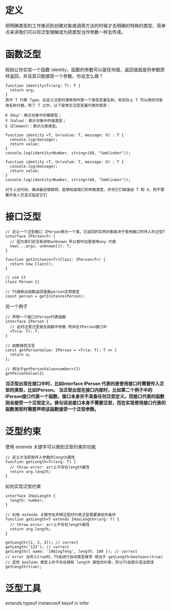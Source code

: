 # 定义
把明确类型的工作推迟到创建对象或调用方法的时候才去明确的特殊的类型，简单点来讲我们可以将泛型理解成为把类型当作参数一样去传递。

# 函数泛型
假如让你实现一个函数 identity，函数的参数可以是任何值，返回值就是将参数原样返回，并且其只能接受一个参数，你会怎么做？

```
function identity<T>(arg: T): T {
  return arg;
}
其中 T 代表 Type，在定义泛型时通常用作第一个类型变量名称。但实际上 T 可以用任何有效名称代替。除了 T 之外，以下是常见泛型变量代表的意思：

K（Key）：表示对象中的键类型；
V（Value）：表示对象中的值类型；
E（Element）：表示元素类型。

function identity <T, U>(value: T, message: U) : T {
  console.log(message);
  return value;
}
console.log(identity<Number, string>(68, "Semlinker"));

function identity <T, U>(value: T, message: U) : T {
  console.log(message);
  return value;
}
console.log(identity<Number, string>(68, "Semlinker"));

对于上述代码，编译器足够聪明，能够知道我们的参数类型，并将它们赋值给 T 和 U，而不需要开发人员显式指定它们
```
# 接口泛型
```
// 定义一个泛型接口 IPerson表示一个类，它返回的实例对象取决于使用接口时传入的泛型T
interface IPerson<T> {
  // 因为我们还没有讲到unknown 所以暂时这里使用any 代替
  new(...args: unknown[]): T;
}

function getInstance<T>(Clazz: IPerson<T>) {
  return new Clazz();
}

// use it
class Person {}

// TS推断出函数返回值是person实例类型
const person = getInstance(Person);
```
另一个例子
```
// 声明一个接口IPerson代表函数
interface IPerson {
  // 此时注意泛型是在函数中参数 而非在IPerson接口中
  <T>(a: T): T;
}

// 函数接受泛型
const getPersonValue: IPerson = <T>(a: T): T => {
  return a;
};

// 相当于getPersonValue<number>(2)
getPersonValue(2)

```
**当泛型出现在接口中时，比如interface IPerson<T> 代表的是使用接口时需要传入泛型的类型，比如IPerson<T>。**
**当泛型出现在接口内部时，比如第二个例子中的 IPerson接口代表一个函数，接口本身并不具备任何泛型定义。而接口代表的函数则会接受一个泛型定义。换句话说接口本身不需要泛型，而在实现使用接口代表的函数类型时需要声明该函数接受一个泛型参数。**

# 泛型约束
使用 extends 关键字可以做到泛型约束的功能

```
// 定义方法获取传入参数的length属性
function getLength<T>(arg: T) {
  // throw error: arr上不存在length属性
  return arg.length;
}
```
如何实现泛型约束
```
interface IHasLength {
  length: number;
}

// 利用 extends 关键字在声明泛型时约束泛型需要满足的条件
function getLength<T extends IHasLength>(arg: T) {
  // throw error: arr上不存在length属性
  return arg.length;
}

getLength([1, 2, 3]); // correct
getLength('123'); // correct
getLength({ name: '19Qingfeng', length: 100 }); // correct
// error 当传入true时，TS会进行自动类型推导 相当于 getLength<boolean>(true)
// 显然 boolean 类型上并不存在拥有 length 属性的约束，所以TS会提示语法错误
getLength(true); 
```

# 泛型工具

extends typeof instanceof keyof in infer